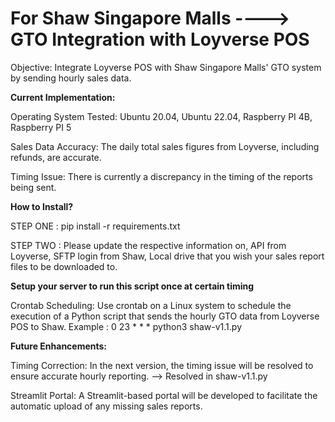 # For Shaw Singapore Malls ----> GTO Integration with Loyverse POS
Objective:
Integrate Loyverse POS with Shaw Singapore Malls' GTO system by sending hourly sales data.

**Current Implementation:**

Operating System Tested:
Ubuntu 20.04, Ubuntu 22.04, Raspberry PI 4B, Raspberry PI 5

Sales Data Accuracy:
The daily total sales figures from Loyverse, including refunds, are accurate.

Timing Issue:
There is currently a discrepancy in the timing of the reports being sent.

**How to Install?**

STEP ONE : pip install -r requirements.txt

STEP TWO : Please update the respective information on, API from Loyverse, SFTP login from Shaw, Local drive that you wish your sales report files to be downloaded to.

**Setup your server to run this script once at certain timing**

Crontab Scheduling:
Use crontab on a Linux system to schedule the execution of a Python script that sends the hourly GTO data from Loyverse POS to Shaw. 
Example : 0 23 * * * python3 shaw-v1.1.py

**Future Enhancements:**

Timing Correction:
In the next version, the timing issue will be resolved to ensure accurate hourly reporting. --> Resolved in shaw-v1.1.py

Streamlit Portal:
A Streamlit-based portal will be developed to facilitate the automatic upload of any missing sales reports.

